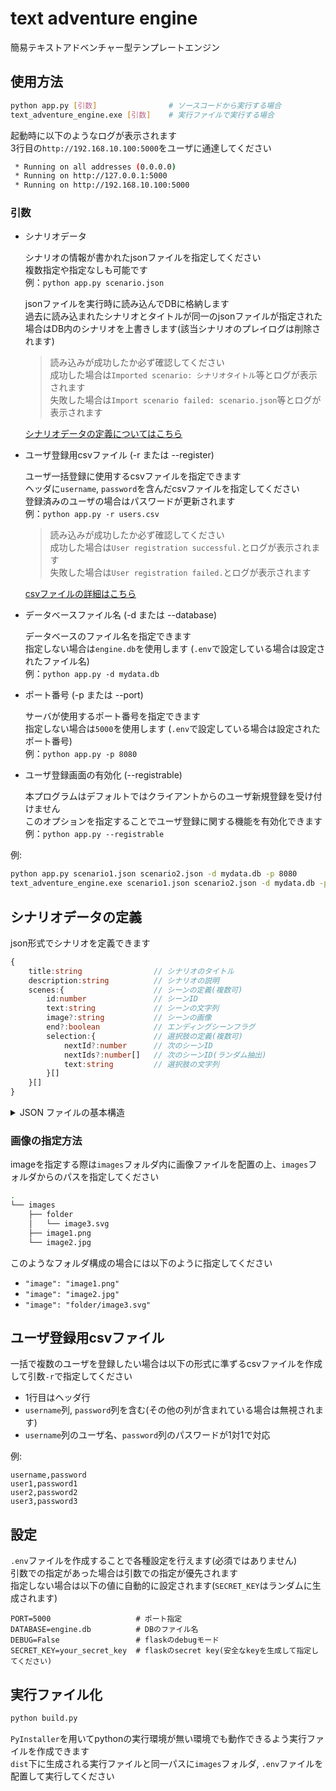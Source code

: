 # text adventure engine

簡易テキストアドベンチャー型テンプレートエンジン

## 使用方法

```bash
python app.py [引数]                # ソースコードから実行する場合
text_adventure_engine.exe [引数]    # 実行ファイルで実行する場合
```

起動時に以下のようなログが表示されます</br>
3行目の`http://192.168.10.100:5000`をユーザに通達してください

```bash
 * Running on all addresses (0.0.0.0)
 * Running on http://127.0.0.1:5000
 * Running on http://192.168.10.100:5000
```

### 引数

- シナリオデータ

    シナリオの情報が書かれたjsonファイルを指定してください</br>
    複数指定や指定なしも可能です</br>
    例：`python app.py scenario.json`

    jsonファイルを実行時に読み込んでDBに格納します</br>
    過去に読み込まれたシナリオとタイトルが同一のjsonファイルが指定された場合はDB内のシナリオを上書きします(該当シナリオのプレイログは削除されます)

    > 読み込みが成功したか必ず確認してください</br>
    > 成功した場合は`Imported scenario: シナリオタイトル`等とログが表示されます</br>
    > 失敗した場合は`Import scenario failed: scenario.json`等とログが表示されます

    [シナリオデータの定義についてはこちら](#シナリオデータの定義)

- ユーザ登録用csvファイル (-r または --register)

    ユーザ一括登録に使用するcsvファイルを指定できます</br>
    ヘッダに`username`, `password`を含んだcsvファイルを指定してください</br>
    登録済みのユーザの場合はパスワードが更新されます</br>
    例：`python app.py -r users.csv`

    > 読み込みが成功したか必ず確認してください</br>
    > 成功した場合は`User registration successful.`とログが表示されます</br>
    > 失敗した場合は`User registration failed.`とログが表示されます

    [csvファイルの詳細はこちら](#ユーザ登録用csvファイル)

- データベースファイル名 (-d または --database)

    データベースのファイル名を指定できます</br>
    指定しない場合は`engine.db`を使用します
        (`.env`で設定している場合は設定されたファイル名)</br>
    例：`python app.py -d mydata.db`

- ポート番号 (-p または --port)

    サーバが使用するポート番号を指定できます</br>
    指定しない場合は`5000`を使用します
        (`.env`で設定している場合は設定されたポート番号)</br>
    例：`python app.py -p 8080`

- ユーザ登録画面の有効化 (--registrable)

    本プログラムはデフォルトではクライアントからのユーザ新規登録を受け付けません</br>
    このオプションを指定することでユーザ登録に関する機能を有効化できます</br>
    例：`python app.py --registrable`

例:

```bash
python app.py scenario1.json scenario2.json -d mydata.db -p 8080
text_adventure_engine.exe scenario1.json scenario2.json -d mydata.db -p 8080
```

## シナリオデータの定義

json形式でシナリオを定義できます

```typescript
{
    title:string                // シナリオのタイトル
    description:string          // シナリオの説明
    scenes:{                    // シーンの定義(複数可)
        id:number               // シーンID
        text:string             // シーンの文字列
        image?:string           // シーンの画像
        end?:boolean            // エンディングシーンフラグ
        selection:{             // 選択肢の定義(複数可)
            nextId?:number      // 次のシーンID
            nextIds?:number[]   // 次のシーンID(ランダム抽出)
            text:string         // 選択肢の文字列
        }[]
    }[]
}
```

<details>
<summary>JSON ファイルの基本構造</summary>

### ルート要素

- title (文字列):
    シナリオのタイトルを表します</br>
    例として「冒険の旅」や「魔法の森の物語」など、シナリオの名前を指定します

- description (文字列):
    シナリオの概要やあらすじを説明します</br>
    数行程度で、シナリオの内容を紹介する文章を入力してください

- scenes (下記[シーン要素](#シーン要素-scenes-内のオブジェクト)の配列):
    シナリオ内のシーンを定義する配列です</br>
    それぞれのシーンは、物語の特定の場面や出来事を表します

### シーン要素 (scenes 内のオブジェクト)

各シーンは以下の要素を持ちます：

- id (整数):
    シーンごとに設定する識別番号です</br>
    後の選択肢でシーンを指定する際に使われます</br>
    例として、最初のシーンに 1、次のシーンに 2 などの番号を割り当てます

- text (文字列):
    シーンの本文や描写を記述します</br>
    プレイヤーにシーンの内容や雰囲気を伝える文章を入れます

- image (文字列, 任意):
    シーンに対応する画像のファイルパスや URL を指定します</br>
    画像がない場合、この要素は省略可能です</br>
    詳細は[画像の指定方法](#画像の指定方法)を参照してください

- end (boolean, 任意):
    このシーンがエンディングである場合は true にします</br>
    エンディングシーンに到達すると、物語が終了します

- selection (下記[選択肢要素](#選択肢要素-selection-内のオブジェクト)の配列):
    プレイヤーに提示する選択肢のリストです</br>
    それぞれの選択肢は、プレイヤーの行動を選び次のシーンに移るためのものです

### 選択肢要素 (selection 内のオブジェクト)

選択肢には以下の要素が含まれます：

- nextId (整数, 任意):
    選択肢を選んだ後に移行するシーンの id を指定します

- nextIds (整数の配列, 任意):
    複数のシーン id を指定します</br>
    次のシーンが複数ある場合、ランダムで選ばれたシーンに進む設定が可能です

    > 注意: nextId と nextIds は、いずれか一方を必ず指定する必要があります</br>
    > どちらも指定した場合は、nextId が優先されます

- text (文字列):
    選択肢の内容や説明文です</br>
    プレイヤーが次に進むためのアクションを説明します

</details>

### 画像の指定方法

imageを指定する際は`images`フォルダ内に画像ファイルを配置の上、`images`フォルダからのパスを指定してください

```bash
.
└── images
    ├── folder
    │   └── image3.svg
    ├── image1.png
    └── image2.jpg
```

このようなフォルダ構成の場合には以下のように指定してください

- `"image": "image1.png"`
- `"image": "image2.jpg"`
- `"image": "folder/image3.svg"`

## ユーザ登録用csvファイル

一括で複数のユーザを登録したい場合は以下の形式に準ずるcsvファイルを作成して引数`-r`で指定してください

- 1行目はヘッダ行
- `username`列, `password`列を含む(その他の列が含まれている場合は無視されます)
- `username`列のユーザ名、`password`列のパスワードが1対1で対応

例:

```csv
username,password
user1,password1
user2,password2
user3,password3
```

## 設定

`.env`ファイルを作成することで各種設定を行えます(必須ではありません)</br>
引数での指定があった場合は引数での指定が優先されます</br>
指定しない場合は以下の値に自動的に設定されます(`SECRET_KEY`はランダムに生成されます)

```sh:.env
PORT=5000                   # ポート指定
DATABASE=engine.db          # DBのファイル名
DEBUG=False                 # flaskのdebugモード
SECRET_KEY=your_secret_key  # flaskのsecret key(安全なkeyを生成して指定してください)
```

## 実行ファイル化

```bash
python build.py
```

`PyInstaller`を用いてpythonの実行環境が無い環境でも動作できるよう実行ファイルを作成できます</br>
`dist`下に生成される実行ファイルと同一パスに`images`フォルダ, `.env`ファイルを配置して実行してください
